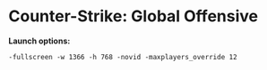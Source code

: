 # Counter-Strike: Global Offensive

**Launch options:**

    -fullscreen -w 1366 -h 768 -novid -maxplayers_override 12